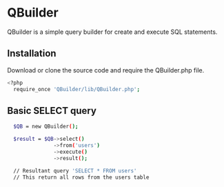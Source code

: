 QBuilder
===============

QBuilder is a simple query builder for create and execute SQL statements.

Installation
-----------

Download or clone the source code and require the QBuilder.php file.
``` sh
<?php
  require_once 'QBuilder/lib/QBuilder.php';
```

Basic SELECT query
-----------

``` sh
  $QB = new QBuilder();

  $result = $QB->select()
               ->from('users')
               ->execute()
               ->result();

  // Resultant query 'SELECT * FROM users'
  // This return all rows from the users table
```